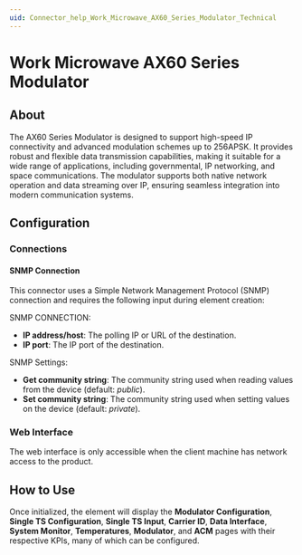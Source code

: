 ```yaml
---
uid: Connector_help_Work_Microwave_AX60_Series_Modulator_Technical
---
```


# Work Microwave AX60 Series Modulator

## About

The AX60 Series Modulator is designed to support high-speed IP connectivity and advanced modulation schemes up to 256APSK. It provides robust and flexible data transmission capabilities, making it suitable for a wide range of applications, including governmental, IP networking, and space communications. The modulator supports both native network operation and data streaming over IP, ensuring seamless integration into modern communication systems.

## Configuration

### Connections

#### SNMP Connection

This connector uses a Simple Network Management Protocol (SNMP) connection and requires the following input during element creation:

SNMP CONNECTION:

- **IP address/host**: The polling IP or URL of the destination.
- **IP port**: The IP port of the destination.

SNMP Settings:

- **Get community string**: The community string used when reading values from the device (default: *public*).
- **Set community string**: The community string used when setting values on the device (default: *private*).

### Web Interface

The web interface is only accessible when the client machine has network access to the product.

## How to Use

Once initialized, the element will display the **Modulator Configuration**, **Single TS Configuration**, **Single TS Input**, **Carrier ID**, **Data Interface**, **System Monitor**, **Temperatures**, **Modulator**, and **ACM** pages with their respective KPIs, many of which can be configured.
